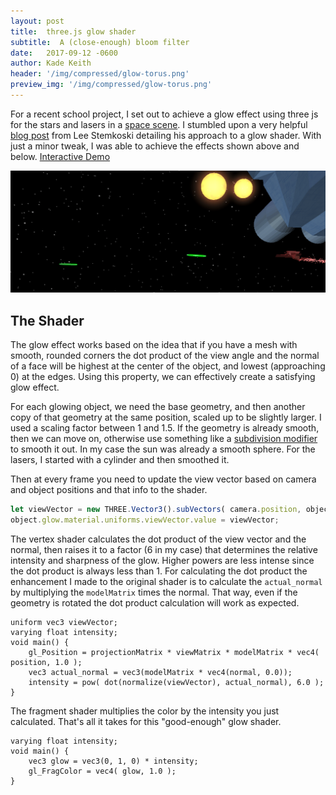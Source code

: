 ```yaml
---
layout: post
title:  three.js glow shader
subtitle:  A (close-enough) bloom filter
date:   2017-09-12 -0600
author: Kade Keith
header: '/img/compressed/glow-torus.png'
preview_img: '/img/compressed/glow-torus.png'
---
```


For a recent school project, I set out to achieve a glow effect using three js for the stars and lasers in a [space scene](/stuff/space-battle-boids). I stumbled upon a very helpful [blog post](http://stemkoski.blogspot.com/2013/07/shaders-in-threejs-glow-and-halo.html) from Lee Stemkoski detailing his approach to a glow shader. With just a minor tweak, I was able to achieve the effects shown above and below. [Interactive Demo](/stuff/three/glow/)

![battle boids screenshot](/img/compressed/boid-shot.png)

## The Shader
The glow effect works based on the idea that if you have a mesh with smooth, rounded corners the dot product of the view angle and the normal of a face will be highest at the center of the object, and lowest (approaching 0) at the edges. Using this property, we can effectively create a satisfying glow effect.

For each glowing object, we need the base geometry, and then another copy of that geometry at the same position, scaled up to be slightly larger. I used a scaling factor between 1 and 1.5. If the geometry is already smooth, then we can move on, otherwise use something like a [subdivision modifier](https://github.com/mrdoob/three.js/blob/master/examples/js/modifiers/SubdivisionModifier.js) to smooth it out. In my case the sun was already a smooth sphere. For the lasers, I started with a cylinder and then smoothed it.  

Then at every frame you need to update the view vector based on camera and object positions and that info to the shader.

```javascript
let viewVector = new THREE.Vector3().subVectors( camera.position, object.glow.getWorldPosition());
object.glow.material.uniforms.viewVector.value = viewVector;
```

The vertex shader calculates the dot product of the view vector and the normal, then raises it to a factor (6 in my case) that determines the relative intensity and sharpness of the glow. Higher powers are less intense since the dot product is always less than 1. For calculating the dot product the enhancement I made to the original shader is to calculate the `actual_normal` by multiplying the `modelMatrix` times the normal. That way, even if the geometry is rotated the dot product calculation will work as expected.

```
uniform vec3 viewVector;
varying float intensity;
void main() {
    gl_Position = projectionMatrix * viewMatrix * modelMatrix * vec4( position, 1.0 );
    vec3 actual_normal = vec3(modelMatrix * vec4(normal, 0.0));
    intensity = pow( dot(normalize(viewVector), actual_normal), 6.0 );
}
```

The fragment shader multiplies the color by the intensity you just calculated. That's all it takes for this "good-enough" glow shader. 

```
varying float intensity;
void main() {
	vec3 glow = vec3(0, 1, 0) * intensity;
    gl_FragColor = vec4( glow, 1.0 );
}
```
